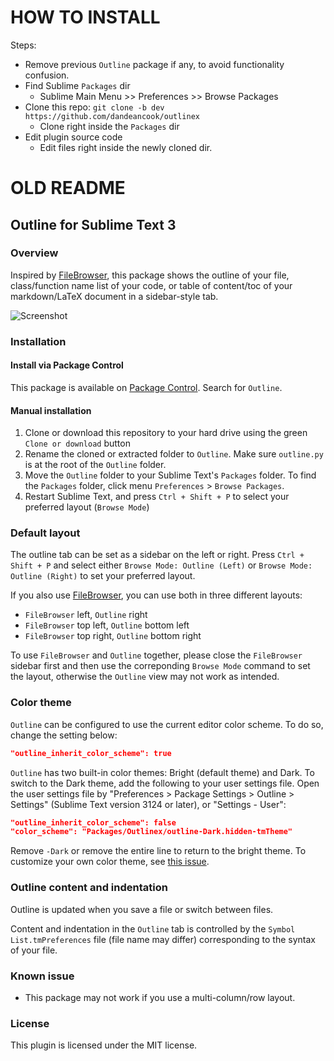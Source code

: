 HOW TO INSTALL
==============

Steps:
* Remove previous `Outline` package if any, to avoid functionality confusion.
* Find Sublime `Packages` dir
	* Sublime Main Menu >> Preferences >> Browse Packages
* Clone this repo: `git clone -b dev https://github.com/dandeancook/outlinex`
	* Clone right inside the `Packages` dir
* Edit plugin source code
	* Edit files right inside the newly cloned dir.


OLD README
==========

## Outline for Sublime Text 3

### Overview

Inspired by [FileBrowser](https://github.com/aziz/SublimeFileBrowser), this package shows the outline of your file, class/function name list of your code, or table of content/toc of your markdown/LaTeX document in a sidebar-style tab.

![Screenshot](screenshot.png?raw=true "Screenshot")

### Installation

#### Install via Package Control

This package is available on [Package Control](https://packagecontrol.io/). Search for `Outline`.

#### Manual installation

1. Clone or download this repository to your hard drive using the green `Clone or download` button
2. Rename the cloned or extracted folder to `Outline`. Make sure `outline.py` is at the root of the `Outline` folder.
3. Move the `Outline` folder to your Sublime Text's `Packages` folder. To find the `Packages` folder, click menu `Preferences` > `Browse Packages`.
4. Restart Sublime Text, and press `Ctrl + Shift + P` to select your preferred layout (`Browse Mode`)

### Default layout

The outline tab can be set as a sidebar on the left or right. Press `Ctrl + Shift + P` and select either `Browse Mode: Outline (Left)` or `Browse Mode: Outline (Right)` to set your preferred layout.

If you also use [FileBrowser](https://github.com/aziz/SublimeFileBrowser), you can use both in three different layouts:

* `FileBrowser` left, `Outline` right
* `FileBrowser` top left, `Outline` bottom left
* `FileBrowser` top right, `Outline` bottom right

To use `FileBrowser` and `Outline` together, please close the `FileBrowser` sidebar first and then use the correponding `Browse Mode` command to set the layout, otherwise the `Outline` view may not work as intended.

### Color theme

`Outline` can be configured to use the current editor color scheme. To do so, change the setting below:

```json
"outline_inherit_color_scheme": true
```

`Outline` has two built-in color themes: Bright (default theme) and Dark. To switch to the Dark theme, add the following to your user settings file. Open the user settings file by "Preferences > Package Settings > Outline > Settings" (Sublime Text version 3124 or later), or "Settings - User":

```json
"outline_inherit_color_scheme": false
"color_scheme": "Packages/Outlinex/outline-Dark.hidden-tmTheme"
```

Remove `-Dark` or remove the entire line to return to the bright theme. To customize your own color theme, see [this issue](https://github.com/warmdev/SublimeOutline/issues/1).

### Outline content and indentation

Outline is updated when you save a file or switch between files.

Content and indentation in the `Outline` tab is controlled by the `Symbol List.tmPreferences` file (file name may differ) corresponding to the syntax of your file.

### Known issue

* This package may not work if you use a multi-column/row layout.

### License

This plugin is licensed under the MIT license.
